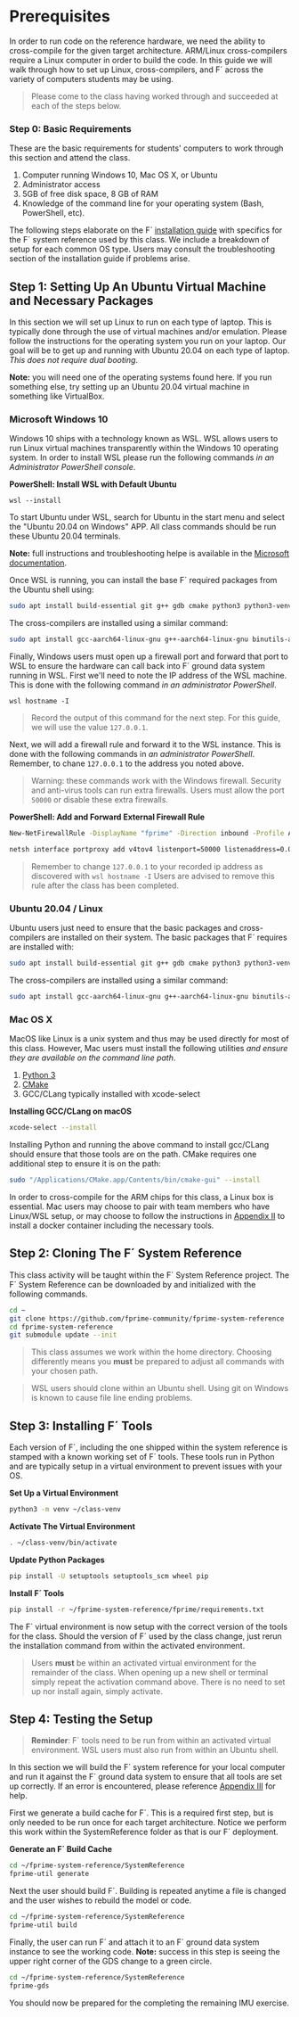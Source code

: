 # Prerequisites

In order to run code on the reference hardware, we need the ability to cross-compile for the given target architecture.
ARM/Linux cross-compilers require a Linux computer in order to build the code. In this guide we will walk through how to
set up Linux, cross-compilers, and F´ across the variety of computers students may be using.

> Please come to the class having worked through and succeeded at each of the steps below.

### Step 0: Basic Requirements

These are the basic requirements for students' computers to work through this section and attend the class. 

1. Computer running Windows 10, Mac OS X, or Ubuntu
2. Administrator access
3. 5GB of free disk space, 8 GB of RAM
4. Knowledge of the command line for your operating system (Bash, PowerShell, etc).

The following steps elaborate on the F´ [installation guide](https://nasa.github.io/fprime/INSTALL.html) with specifics
for the F´ system reference used by this class. We include a breakdown of setup for each common OS type. Users may
consult the troubleshooting section of the installation guide if problems arise.


## Step 1: Setting Up An Ubuntu Virtual Machine and Necessary Packages

In this section we will set up Linux to run on each type of laptop. This is typically done through the use of virtual
machines and/or emulation. Please follow the instructions for the operating system you run on your laptop. Our goal will
be to get up and running with Ubuntu 20.04 on each type of laptop. *This does not require dual booting*.

**Note:** you will need one of the operating systems found here. If you run something else, try setting up an Ubuntu
20.04 virtual machine in something like VirtualBox.

### Microsoft Windows 10

Windows 10 ships with a technology known as WSL. WSL allows users to run Linux virtual machines transparently within
the Windows 10 operating system. In order to install WSL please run the following commands *in an Administrator
PowerShell console*.

**PowerShell: Install WSL with Default Ubuntu**
```
wsl --install
```

To start Ubuntu under WSL, search for Ubuntu in the start menu and select the "Ubuntu 20.04 on Windows" APP. All class
commands should be run these Ubuntu 20.04 terminals.

**Note:** full instructions and troubleshooting helpe is available in the 
[Microsoft documentation](https://learn.microsoft.com/en-us/windows/wsl/install).

Once WSL is running, you can install the base F´ required packages from the Ubuntu shell using:

```bash
sudo apt install build-essential git g++ gdb cmake python3 python3-venv python3-pip 
```

The cross-compilers are installed using a similar command:

```bash
sudo apt install gcc-aarch64-linux-gnu g++-aarch64-linux-gnu binutils-aarch64-linux-gnu
```

Finally, Windows users must open up a firewall port and forward that port to WSL to ensure the hardware can call back
into F´ ground data system running in WSL. First we'll need to note the IP address of the WSL machine. This is done with
the following command *in an administrator PowerShell*.

```
wsl hostname -I
```
> Record the output of this command for the next step. For this guide, we will use the value `127.0.0.1`.

Next, we will add a firewall rule and forward it to the WSL instance. This is done with the following commands in
*an administrator PowerShell*. Remember, to chane `127.0.0.1` to the address you noted above.

> Warning: these commands work with the Windows firewall. Security and anti-virus tools can run extra firewalls. Users
> must allow the port `50000` or disable these extra firewalls.

**PowerShell: Add and Forward External Firewall Rule**
```bash
New-NetFirewallRule -DisplayName "fprime" -Direction inbound -Profile Any -Action Allow -LocalPort 50000 -Protocol TCP

netsh interface portproxy add v4tov4 listenport=50000 listenaddress=0.0.0.0 connectport=50000 connectaddress=127.0.0.1
```
> Remember to change `127.0.0.1` to your recorded ip address as discovered with `wsl hostname -I`
> Users are advised to remove this rule after the class has been completed.

### Ubuntu 20.04 / Linux

Ubuntu users just need to ensure that the basic packages and cross-compilers are installed on their system. The basic
packages that F´ requires are installed with:

```bash
sudo apt install build-essential git g++ gdb cmake python3 python3-venv python3-pip 
```

The cross-compilers are installed using a similar command:

```bash
sudo apt install gcc-aarch64-linux-gnu g++-aarch64-linux-gnu binutils-aarch64-linux-gnu
```

### Mac OS X

MacOS like Linux is a unix system and thus may be used directly for most of this class. However, Mac users must install
the following utilities *and ensure they are available on the command line path*.

1. [Python 3](https://www.python.org/downloads/release/python-3913/)
2. [CMake](https://cmake.org/download/)
3. GCC/CLang typically installed with xcode-select

**Installing GCC/CLang on macOS**
```bash
xcode-select --install
```

Installing Python and running the above command to install gcc/CLang should ensure that those tools are on the path.
CMake requires one additional step to ensure it is on the path:

```bash
sudo "/Applications/CMake.app/Contents/bin/cmake-gui" --install
```

In order to cross-compile for the ARM chips for this class, a Linux box is essential. Mac users may choose to pair with
team members who have Linux/WSL setup, or may choose to follow the instructions in [Appendix II](./appendix-2.md)
to install a docker container including the necessary tools.

## Step 2: Cloning The F´ System Reference

This class activity will be taught within the F´ System Reference project. The F´ System Reference can be downloaded by
and initialized with the following commands. 

```bash
cd ~
git clone https://github.com/fprime-community/fprime-system-reference
cd fprime-system-reference
git submodule update --init
```

> This class assumes we work within the home directory. Choosing differently means you **must** be prepared to adjust
> all commands with your chosen path.

> WSL users should clone within an Ubuntu shell. Using git on Windows is known to cause file line ending problems.

## Step 3: Installing F´ Tools

Each version of F´, including the one shipped within the system reference is stamped with a known working set of F´ 
tools. These tools run in Python and are typically setup in a virtual environment to prevent issues with your OS.

**Set Up a Virtual Environment**
```bash
python3 -m venv ~/class-venv
```

**Activate The Virtual Environment**
```bash
. ~/class-venv/bin/activate
```

**Update Python Packages**
```bash
pip install -U setuptools setuptools_scm wheel pip
```

**Install F´ Tools**
```bash
pip install -r ~/fprime-system-reference/fprime/requirements.txt
```

The F´ virtual environment is now setup with the correct version of the tools for the class. Should the version of F´
used by the class change, just rerun the installation command from within the activated environment.

> Users **must** be within an activated virtual environment for the remainder of the class. When opening up a new shell
> or terminal simply repeat the activation command above. There is no need to set up nor install again, simply activate.

## Step 4: Testing the Setup

> **Reminder**: F´ tools need to be run from within an activated virtual environment. WSL users must also run from
> within an Ubuntu shell.

In this section we will build the F´ system reference for your local computer and run it against the F´ ground data
system to ensure that all tools are set up correctly. If an error is encountered, please reference
[Appendix III](./appendix-3.md) for help.

First we generate a build cache for F´. This is a required first step, but is only needed to be run once for each target
architecture. Notice we perform this work within the SystemReference folder as that is our F´ deployment.

**Generate an F´ Build Cache**
```bash
cd ~/fprime-system-reference/SystemReference
fprime-util generate
```

Next the user should build F´.  Building is repeated anytime a file is changed and the user wishes to rebuild the model
or code.

```bash
cd ~/fprime-system-reference/SystemReference
fprime-util build
```

Finally, the user can run F´ and attach it to an F´ ground data system instance to see the working code. **Note:**
success in this step is seeing the upper right corner of the GDS change to a green circle.

```bash
cd ~/fprime-system-reference/SystemReference
fprime-gds
```

You should now be prepared for the completing the remaining IMU exercise.

